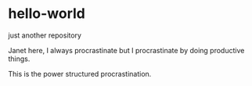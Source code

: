 # hello-world
just another repository

Janet here, I always procrastinate but I procrastinate by doing productive things. 

This is the power structured procrastination.
